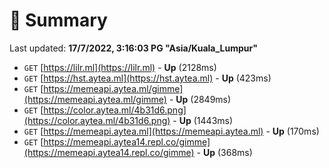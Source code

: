 # 📖 Summary
Last updated: **17/7/2022, 3:16:03 PG "Asia/Kuala_Lumpur"**

- `GET` [https://lilr.ml](https://lilr.ml) - **Up** (2128ms)
- `GET` [https://hst.aytea.ml](https://hst.aytea.ml) - **Up** (423ms)
- `GET` [https://memeapi.aytea.ml/gimme](https://memeapi.aytea.ml/gimme) - **Up** (2849ms)
- `GET` [https://color.aytea.ml/4b31d6.png](https://color.aytea.ml/4b31d6.png) - **Up** (1443ms)
- `GET` [https://memeapi.aytea.ml](https://memeapi.aytea.ml) - **Up** (170ms)
- `GET` [https://memeapi.aytea14.repl.co/gimme](https://memeapi.aytea14.repl.co/gimme) - **Up** (368ms)
